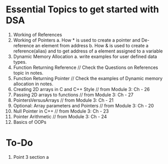 # Essential Topics to get started with DSA

1. Working of References  
2. Working of Pointers 
    a. How * is used to create a pointer and De-reference an element from address
    b. How & is used to create a reference(alias) and to get address of a element assigned to a variable
3. Dynamic Memory Allocation
    a. write examples for user defined data types. 
4. Function Returning Reference    // Check the Questions on References topic in notes. 
5. Function Returning Pointer      // Check the examples of Dynamic memory allocation in notes. 
6. Creating 2D arrays in C and C++ Style    // from Module 3: Ch - 26
7. Passing 2D arrays to functions           // from Module 3: Ch - 27
8. PointersVersusArrays                     // from Module 3: Ch - 21
9. Optional: Array parameters and Pointers  // from Module 3: Ch - 20
10. Null Pointer in C++                     // from Module 3: Ch - 23
11. Pointer Arithmetic                      // from Module 3: Ch - 24
12. Basics of OOPs


# To-Do
1. Point 3 section a
